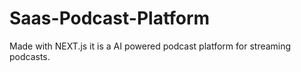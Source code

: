 # Saas-Podcast-Platform
Made with NEXT.js it is a AI powered podcast platform for streaming podcasts.
